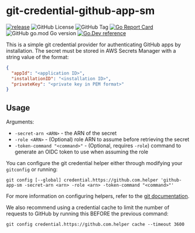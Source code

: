 # git-credential-github-app-sm

[![release](https://github.com/samsarahq/git-credential-github-app-sm/actions/workflows/release.yml/badge.svg)](https://github.com/samsarahq/git-credential-github-app-sm/actions/workflows/release.yml)
![GitHub License](https://img.shields.io/github/license/samsarahq/git-credential-github-app-sm)
![GitHub Tag](https://img.shields.io/github/v/tag/samsarahq/git-credential-github-app-sm)
[![Go Report Card](https://goreportcard.com/badge/github.com/samsarahq/git-credential-github-app-sm)](https://goreportcard.com/report/github.com/samsarahq/git-credential-github-app-sm)
![GitHub go.mod Go version](https://img.shields.io/github/go-mod/go-version/samsarahq/git-credential-github-app-sm)
[![Go.Dev reference](https://img.shields.io/badge/go.dev-reference-blue?logo=go&logoColor=white)](https://pkg.go.dev/github.com/samsarahq/git-credential-github-app-sm?tab=doc)

This is a simple git credential provider for authenticating GitHub apps by installation. The secret must
be stored in AWS Secrets Manager with a string value of the format:

```json
{
  "appId": "<application ID>",
  "installationID": "<installation ID>",
  "privateKey": "<private key in PEM format>"
}
```

## Usage
Arguments:
* `-secret-arn <ARN>` - the ARN of the secret
* `-role <ARN>` - (Optional) role ARN to assume before retrieving the secret
* `-token-command "<command>"` - (Optional, requires `-role`) command to generate an OIDC token to use when assuming the role

You can configure the git credential helper either through modifying your `gitconfig` or running:

```shell
git config [--global] credential.https://github.com.helper 'github-app-sm -secret-arn <arn> -role <arn> -token-command "<command>"'
```

For more information on configuring helpers, refer to the [git documentation](https://git-scm.com/docs/gitcredentials).

We also recommend using a credential cache to limit the number of requests to GitHub by running this BEFORE the previous command:

```shell
git config credential.https://github.com.helper cache --timeout 3600
```
